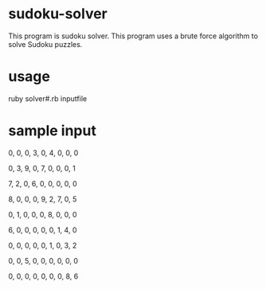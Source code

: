 # sudoku-solver
This program is sudoku solver. This program uses a brute force algorithm to solve Sudoku puzzles.

# usage
ruby solver#.rb inputfile

# sample input
0, 0, 0, 3, 0, 4, 0, 0, 0

0, 3, 9, 0, 7, 0, 0, 0, 1

7, 2, 0, 6, 0, 0, 0, 0, 0

8, 0, 0, 0, 9, 2, 7, 0, 5

0, 1, 0, 0, 0, 8, 0, 0, 0

6, 0, 0, 0, 0, 0, 1, 4, 0

0, 0, 0, 0, 0, 1, 0, 3, 2

0, 0, 5, 0, 0, 0, 0, 0, 0

0, 0, 0, 0, 0, 0, 0, 8, 6

